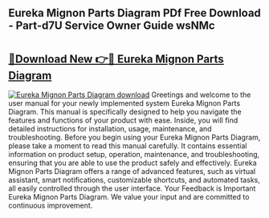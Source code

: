 ## Eureka Mignon Parts Diagram PDf Free Download - Part-d7U Service Owner Guide wsNMc

# <h2><a href="http://dfqkt34.blite.top/?on=Eureka+Mignon+Parts+Diagram">🔗Download New 👉🔴 Eureka Mignon Parts Diagram</a></h2>

[![Eureka Mignon Parts Diagram download](https://i.imgur.com/lujVjoI.png)](http://dfqkt34.blite.top/?on=Eureka+Mignon+Parts+Diagram)
Greetings and welcome to the user manual for your newly implemented system Eureka Mignon Parts Diagram. This manual is specifically designed to help you navigate the features and functions of your product with ease. Inside, you will find detailed instructions for installation, usage, maintenance, and troubleshooting. Before you begin using your Eureka Mignon Parts Diagram, please take a moment to read this manual carefully. It contains essential information on product setup, operation, maintenance, and troubleshooting, ensuring that you are able to use the product safely and effectively. Eureka Mignon Parts Diagram offers a range of advanced features, such as virtual assistant, smart notifications, customizable shortcuts, and automated tasks, all easily controlled through the user interface. Your Feedback is Important Eureka Mignon Parts Diagram. We value your input and are committed to continuous improvement.
